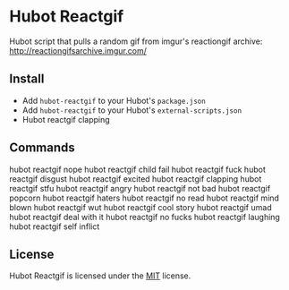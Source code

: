 Hubot Reactgif
==============

Hubot script that pulls a random gif from imgur's reactiongif archive: http://reactiongifsarchive.imgur.com/

Install
-------

- Add `hubot-reactgif` to your Hubot's `package.json`
- Add `hubot-reactgif` to your Hubot's `external-scripts.json`
- Hubot reactgif clapping


Commands
--------

hubot reactgif nope
hubot reactgif child fail
hubot reactgif fuck
hubot reactgif disgust
hubot reactgif excited
hubot reactgif clapping
hubot reactgif stfu
hubot reactgif angry
hubot reactgif not bad
hubot reactgif popcorn
hubot reactgif haters
hubot reactgif no read
hubot reactgif mind blown
hubot reactgif wut
hubot reactgif cool story
hubot reactgif umad
hubot reactgif deal with it
hubot reactgif no fucks
hubot reactgif laughing
hubot reactgif self inflict


License
-------

Hubot Reactgif is licensed under the [MIT][mit] license.



[mit]: http://opensource.org/licenses/mit-license.php